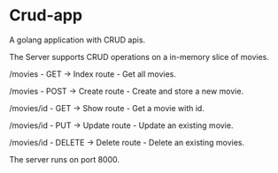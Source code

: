 # Crud-app
A golang application with CRUD apis.

The Server supports CRUD operations on a in-memory slice of movies.

/movies - GET -> Index route - Get all movies.

/movies - POST -> Create route - Create and store a new movie.

/movies/id - GET -> Show route - Get a movie with id.

/movies/id - PUT -> Update route - Update an existing movie.

/movies/id - DELETE -> Delete route - Delete an existing movies.

The server runs on port 8000.
